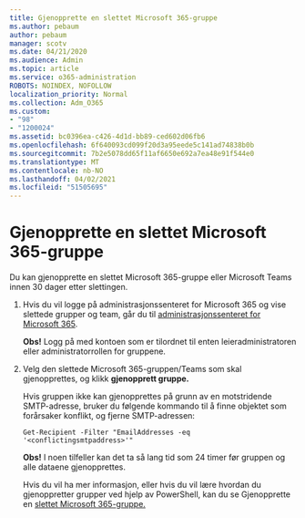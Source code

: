 ```yaml
---
title: Gjenopprette en slettet Microsoft 365-gruppe
ms.author: pebaum
author: pebaum
manager: scotv
ms.date: 04/21/2020
ms.audience: Admin
ms.topic: article
ms.service: o365-administration
ROBOTS: NOINDEX, NOFOLLOW
localization_priority: Normal
ms.collection: Adm_O365
ms.custom:
- "98"
- "1200024"
ms.assetid: bc0396ea-c426-4d1d-bb89-ced602d06fb6
ms.openlocfilehash: 6f640093cd099f20d3a95eede5c141ad74838b0b
ms.sourcegitcommit: 7b2e5078dd65f11af6650e692a7ea48e91f544e0
ms.translationtype: MT
ms.contentlocale: nb-NO
ms.lasthandoff: 04/02/2021
ms.locfileid: "51505695"
---
```

# <a name="restore-a-deleted-microsoft-365-group"></a>Gjenopprette en slettet Microsoft 365-gruppe

Du kan gjenopprette en slettet Microsoft 365-gruppe eller Microsoft Teams innen 30 dager etter slettingen.

1. Hvis du vil logge på administrasjonssenteret for Microsoft 365 og vise slettede grupper og team, går du til [administrasjonssenteret for Microsoft 365](https://aka.ms/RestoreDeletedGroup).

    **Obs!** Logg på med kontoen som er tilordnet til enten leieradministratoren eller administratorrollen for gruppene.

1. Velg den slettede Microsoft 365-gruppen/Teams som skal gjenopprettes, og klikk **gjenopprett gruppe.**

    Hvis gruppen ikke kan gjenopprettes på grunn av en motstridende SMTP-adresse, bruker du følgende kommando til å finne objektet som forårsaker konflikt, og fjerne SMTP-adressen:

    `Get-Recipient -Filter "EmailAddresses -eq '<conflictingsmtpaddress>'"`

    **Obs!** I noen tilfeller kan det ta så lang tid som 24 timer før gruppen og alle dataene gjenopprettes.

    Hvis du vil ha mer informasjon, eller hvis du vil lære hvordan du gjenoppretter grupper ved hjelp av PowerShell, kan du se Gjenopprette en [slettet Microsoft 365-gruppe.](https://go.microsoft.com/fwlink/?linkid=867802)